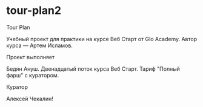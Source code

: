 # tour-plan2

Tour Plan

Учебный проект для практики на курсе Веб Старт от Glo Academy. Автор курса — Артем Исламов.

Проект выполняет

Бедян Ануш. Двенадцатый поток курса Веб Старт. Тариф "Полный фарш" с куратором.

Куратор

Алексей Чекалин!
